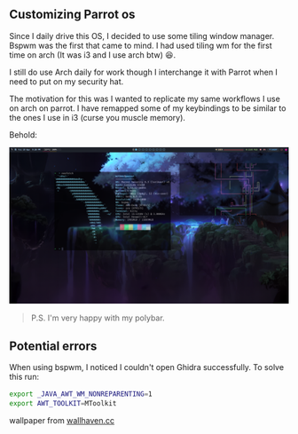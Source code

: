 ## Customizing Parrot os
Since I daily drive this OS, I decided to use some tiling window manager. Bspwm was the first that came to mind.
I had used tiling wm for the first time on arch (It was i3 and I use arch btw) 😆.

I still do use Arch daily for work though I interchange it with Parrot when I need to put on my security hat.

The motivation for this was I wanted to replicate my same workflows I use on arch on parrot. I have remapped some of my keybindings to be similar to the ones I use in i3 (curse you muscle memory).

Behold:

![bspwm on Parrot OS](rice-polyb.png)

> P.S. I'm very happy with my polybar.

## Potential errors
When using bspwm, I noticed I couldn't open Ghidra successfully. To solve this run:
```bash
export _JAVA_AWT_WM_NONREPARENTING=1
export AWT_TOOLKIT=MToolkit
```


wallpaper from [wallhaven.cc](https://whvn.cc/3led2d)
